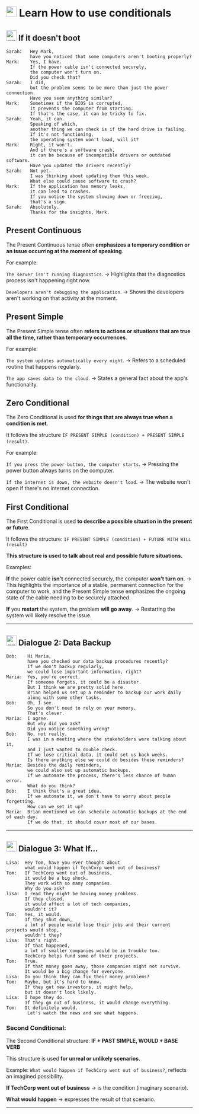 # <img width="28" height="28" src="https://img.icons8.com/color/28/great-britain.png" alt="great britain"/> Learn How to use conditionals

## <img width="28" height="28" src="https://img.icons8.com/color/28/great-britain.png" alt="great britain"/> If it doesn't boot


```
Sarah:   Hey Mark,
         have you noticed that some computers aren't booting properly?
Mark:    Yes, I have.
         If the power cable isn't connected securely,
         the computer won't turn on.
         Did you check that?
Sarah:   I did,
         but the problem seems to be more than just the power connection.
         Have you seen anything similar?
Mark:    Sometimes if the BIOS is corrupted,
         it prevents the computer from starting.
         If that's the case, it can be tricky to fix.
Sarah:   Yeah, it can.
         Speaking of which,
         another thing we can check is if the hard drive is failing.
         If it's not functioning,
         the operating system won't load, will it?
Mark:    Right, it won't.
         And if there's a software crash,
         it can be because of incompatible drivers or outdated software.
         Have you updated the drivers recently?
Sarah:   Not yet.
         I was thinking about updating them this week.
         What else could cause software to crash?
Mark:    If the application has memory leaks,
         it can lead to crashes.
         If you notice the system slowing down or freezing,
         that's a sign.
Sarah:   Absolutely.
         Thanks for the insights, Mark.
```

## Present Continuous

The Present Continuous tense often **emphasizes a temporary condition or an issue occurring at the moment of speaking**. 

For example:

`The server isn't running diagnostics`. -> Highlights that the diagnostics process isn't happening right now.

`Developers aren't debugging the application`. -> Shows the developers aren't working on that activity at the moment.

## Present Simple

The Present Simple tense often **refers to actions or situations that are true all the time, rather than temporary occurrences**. 

For example:

`The system updates automatically every night`. -> Refers to a scheduled routine that happens regularly.

`The app saves data to the cloud`. -> States a general fact about the app's functionality.

## Zero Conditional

The Zero Conditional is used **for things that are always true when a condition is met**.

It follows the structure `IF PRESENT SIMPLE (condition) + PRESENT SIMPLE (result)`. 

For example:

`If you press the power button, the computer starts`. -> Pressing the power button always turns on the computer.

`If the internet is down, the website doesn't load`. -> The website won't open if there's no internet connection.



## First Conditional 

The First Conditional is used **to describe a possible situation in the present or future**. 

It follows the structure:  `IF PRESENT SIMPLE (condition) + FUTURE WITH WILL (result)` 

**This structure is used to talk about real and possible future situations.**

Examples: 

**If** the power cable **isn't** connected securely, the computer **won't turn on**.  -> This highlights the importance of a stable, permanent connection for the computer to work, and the Present Simple tense emphasizes the ongoing state of the cable needing to be securely attached.

**If** you **restart** the system, the problem **will go away**. -> Restarting the system will likely resolve the issue.


---

## <img width="28" height="28" src="https://img.icons8.com/color/28/great-britain.png" alt="great britain"/>  Dialogue 2: Data Backup

```
Bob:    Hi Maria,
        have you checked our data backup procedures recently?
        If we don't backup regularly,
        we could lose important information, right?
Maria:  Yes, you're correct.
        If someone forgets, it could be a disaster.
        But I think we are pretty solid here.
        Brian helped us set up a reminder to backup our work daily
        along with some other tasks.
Bob:    Oh, I see.
        So you don't need to rely on your memory.
        That's clever.
Maria:  I agree.
        But why did you ask?
        Did you notice something wrong?
Bob:    No, not really.
        I was in a meeting where the stakeholders were talking about it,
        and I just wanted to double check.
        If we lose critical data, it could set us back weeks.
        Is there anything else we could do besides these reminders?
Maria:  Besides the daily reminders,
        we could also set up automatic backups.
        If we automate the process, there's less chance of human error.
        What do you think?
Bob:    I think that's a great idea.
        If we automate it, we don't have to worry about people forgetting.
        How can we set it up?
Maria:  Brian mentioned we can schedule automatic backups at the end of each day.
        If we do that, it should cover most of our bases.
```

---

## <img width="28" height="28" src="https://img.icons8.com/color/28/great-britain.png" alt="great britain"/>  Dialogue 3: What If...


```
Lisa:  Hey Tom, have you ever thought about
       what would happen if TechCorp went out of business?
Tom:   If TechCorp went out of business,
       it would be a big shock.
       They work with so many companies.
       Why do you ask?
lisa:  I read they might be having money problems.
       If they closed,
       it would affect a lot of tech companies,
       wouldn't it?
Tom:   Yes, it would.
       If they shut down,
       a lot of people would lose their jobs and their current projects would stop,
       wouldn't they?
Lisa:  That's right.
       If that happened,
       a lot of smaller companies would be in trouble too.
       TechCorp helps fund some of their projects.
Tom:   True.
       If that money goes away, those companies might not survive.
       It would be a big change for everyone.
Lisa:  Do you think they can fix their money problems?
Tom:   Maybe, but it's hard to know.
       If they get new investors, it might help,
       but it doesn't look likely.
Lisa:  I hope they do.
       If they go out of business, it would change everything.
Tom:   It definitely would.
        Let's watch the news and see what happens.
```

### Second Conditional:

The Second Conditional structure: **IF + PAST SIMPLE, WOULD + BASE VERB**

This structure is used **for unreal or unlikely scenarios**.

Example:  `What would happen if TechCorp went out of business?`, reflects an imagined possibility.

**If TechCorp went out of business** -> is the condition (imaginary scenario).

**What would happen**  -> expresses the result of that scenario.



---


